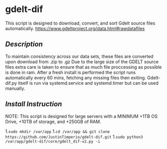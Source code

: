 # gdelt-dif
This script is designed to download, convert, and sort Gdelt source files automatically. https://www.gdeltproject.org/data.html#rawdatafiles

## _Description_
To maintain consistency across our data sets, these files are converted upon download from .zip to .gz 
Due to the large size of the GDELT source files extra care is taken to ensure that as much file proccessing as possible is done in ram.
After a fresh install is performed the script runs automatically every 60 mins, fetching any missing files then exiting. Gdelt-dif.py itself is run via systemd.service and systemd.timer but can be used manually.

## _Install Instruction_
NOTE: This script is designed for large servers with a MINIMUM +1TB OS Drive, +10TB of storage, and +250GB of RAM.

1.`sudo mkdir /var/app`
1.`cd /var/app && git clone https://github.com/JustinTimperio/gdelt-dif.git`
1.`sudo python3 /var/app/gdelt-dif/core/gdelt_dif-v2.py -i`
